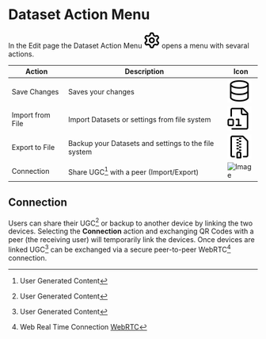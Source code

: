 # Dataset Action Menu
In the Edit page the Dataset Action Menu ![Image](https://raw.githubusercontent.com/primer/octicons/main/icons/gear-16.svg "Dataset Action Menu Button") opens a menu with sevaral actions.

| Action | Description | Icon |
| ----- | -------- | ----------- |
| Save Changes | Saves your changes | ![Image](https://raw.githubusercontent.com/primer/octicons/main/icons/database-24.svg "Save Button") |
| Import from File | Import Datasets or settings from file system| ![Image](https://raw.githubusercontent.com/primer/octicons/main/icons/file-binary-24.svg "File Button") |
| Export to File | Backup your Datasets and settings to the file system | ![Image](https://raw.githubusercontent.com/primer/octicons/main/icons/file-zip-24.svg "Export Button")|
| Connection | Share UGC[^UGC] with a peer (Import/Export) |![Image](https://raw.githubusercontent.com/primer/octicons/main/icons/arrow-switch-24.svg "Connect Button") |


## Connection
Users can share their UGC[^UGC] or backup to another device by linking the two devices. Selecting the **Connection** action and exchanging QR Codes with a peer (the receiving user) will temporarily link the devices. Once devices are linked UGC[^UGC] can be exchanged via a secure peer-to-peer WebRTC[^WebRTC] connection.

[^UGC]: User Generated Content

[^WebRTC]: Web Real Time Connection [WebRTC](https://webrtc.org)